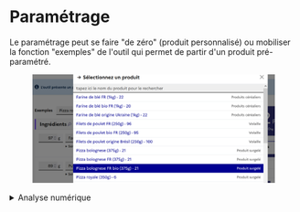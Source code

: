 # Paramétrage

Le paramétrage peut se faire "de zéro" (produit personnalisé) ou mobiliser la fonction "exemples" de l'outil qui permet de partir d'un produit pré-paramétré.

<figure><img src="../../.gitbook/assets/image (309).png" alt=""><figcaption></figcaption></figure>



<details>

<summary>Analyse numérique</summary>

```

Bonus_diversité_agricole = 0.5 * 2.3 * 4.14 
Bonus_diversité_agricole = 4.76 µPts d'impacts


Bonus_infra_agro_écologique = 0.7 * 2.3 * 4.14 
Bonus_infra_agro_écologique = 6.67 µPts d'impacts

Bonus_cond_élevage = 0.3 * 1.5 * 4.14 
Bonus_cond_élevage = 1.86 µPts d'impacts


Bonus_total = Bonus_diversité_agricole + Bonus_infra_agro_écologique + Bonus_cond_élevage
Bonus_total = 4.76 + 6.67 + 1.86
Bonus_total = 13.3 µPts d'impacts

```

On a finalement :

```
Score d'impacts avant bonus = 97.04 µPts d'impact

Score d'impacts après bonus = Score d'impacts avant bonus - Bonus_total
Score d'impacts après bonus = 97.04 - 13.3
Score d'impacts après bonus = 83.74 µPts d'impact
```

</details>

